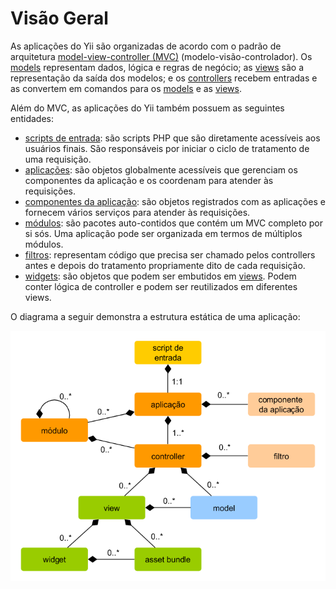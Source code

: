 Visão Geral
===========

As aplicações do Yii são organizadas de acordo com o padrão de arquitetura
[model-view-controller (MVC)](http://pt.wikipedia.org/wiki/MVC)
(modelo-visão-controlador). Os [models](structure-models.md) representam dados,
lógica e regras de negócio; as [views](structure-views.md) são a representação
da saída dos modelos; e os [controllers](structure-controllers.md) recebem entradas
e as convertem em comandos para os [models](structure-models.md) e as [views](structure-views.md).

Além do MVC, as aplicações do Yii também possuem as seguintes entidades:

* [scripts de entrada](structure-entry-scripts.md): são scripts PHP que são
  diretamente acessíveis aos usuários finais. São responsáveis por iniciar o
  ciclo de tratamento de uma requisição.
* [aplicações](structure-applications.md): são objetos globalmente acessíveis que
  gerenciam os componentes da aplicação e os coordenam para atender às requisições.
* [componentes da aplicação](structure-application-components.md): são objetos
  registrados com as aplicações e fornecem vários serviços para atender às
  requisições.
* [módulos](structure-modules.md): são pacotes auto-contidos que contém um MVC
  completo por si sós. Uma aplicação pode ser organizada em termos de múltiplos
  módulos.
* [filtros](structure-filters.md): representam código que precisa ser chamado
  pelos controllers antes e depois do tratamento propriamente dito de cada
  requisição.
* [widgets](structure-widgets.md): são objetos que podem ser embutidos em
  [views](structure-views.md). Podem conter lógica de controller e podem ser
  reutilizados em diferentes views.

O diagrama a seguir demonstra a estrutura estática de uma aplicação:

![Estrutura Estática da Aplicação](images/application-structure.png)
